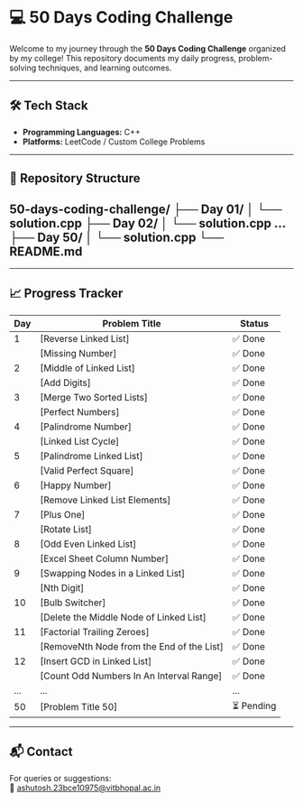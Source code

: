 # 💻 50 Days Coding Challenge

Welcome to my journey through the **50 Days Coding Challenge** organized by my college! This repository documents my daily progress, problem-solving techniques, and learning outcomes.

---

## 🛠️ Tech Stack

- **Programming Languages:** C++  
- **Platforms:** LeetCode / Custom College Problems

---

## 📂 Repository Structure

50-days-coding-challenge/
├── Day 01/
│ └── solution.cpp
├── Day 02/
│ └── solution.cpp
...
├── Day 50/
│ └── solution.cpp
└── README.md
---

---

## 📈 Progress Tracker

| Day | Problem Title                            | Status     |
|-----|------------------------------------------|------------|
| 1   | [Reverse Linked List]                    | ✅ Done    |
|     | [Missing Number]                         | ✅ Done    |
| 2   | [Middle of Linked List]                  | ✅ Done    |
|     | [Add Digits]                             | ✅ Done    |
| 3   | [Merge Two Sorted Lists]                 | ✅ Done    |
|     | [Perfect Numbers]                        | ✅ Done    |
| 4   | [Palindrome Number]                      | ✅ Done    |
|     | [Linked List Cycle]                      | ✅ Done    |
| 5   | [Palindrome Linked List]                 | ✅ Done    |
|     | [Valid Perfect Square]                   | ✅ Done    |
| 6   | [Happy Number]                           | ✅ Done    |
|     | [Remove Linked List Elements]            | ✅ Done    |
| 7   | [Plus One]                               | ✅ Done    |
|     | [Rotate List]                            | ✅ Done    |
| 8   | [Odd Even Linked List]                   | ✅ Done    |
|     | [Excel Sheet Column Number]              | ✅ Done    |
| 9   | [Swapping Nodes in a Linked List]        | ✅ Done    |
|     | [Nth Digit]                              | ✅ Done    |
| 10  | [Bulb Switcher]                          | ✅ Done    |
|     | [Delete the Middle Node of Linked List]  | ✅ Done    |
| 11  | [Factorial Trailing Zeroes]              | ✅ Done    |
|     | [RemoveNth Node from the End of the List]| ✅ Done    |
| 12  | [Insert GCD in Linked List]              | ✅ Done    |
|     | [Count Odd Numbers In An Interval Range] | ✅ Done    |
| ... | ...                                      | ...        |
| 50  | [Problem Title 50]                       | ⏳ Pending |


---


## 📬 Contact

For queries or suggestions:  
📧 ashutosh.23bce10975@vitbhopal.ac.in
  
